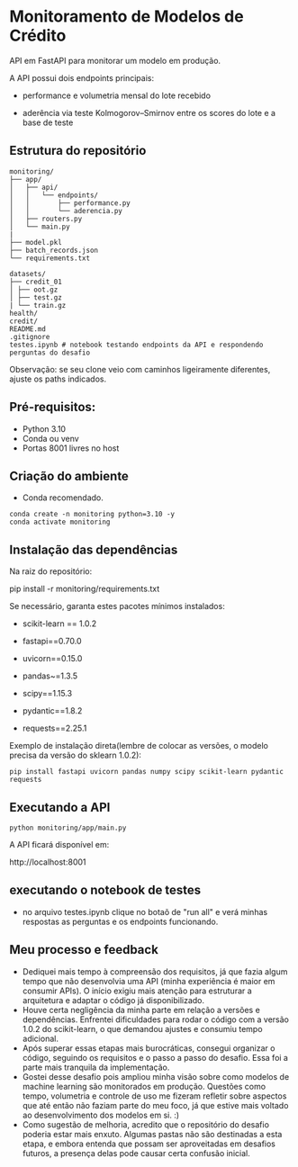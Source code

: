 # Monitoramento de Modelos de Crédito

API em FastAPI para monitorar um modelo em produção.


A API possui dois endpoints principais:
- performance e volumetria mensal do lote recebido

- aderência via teste Kolmogorov–Smirnov entre os scores do lote e a base de teste

## Estrutura do repositório
```
monitoring/
├── app/
│   ├── api/
│   │   └── endpoints/
│   │       ├── performance.py
│   │       └── aderencia.py
│   ├── routers.py
│   └── main.py
|
├── model.pkl
├── batch_records.json
└── requirements.txt

datasets/
├── credit_01
│ ├── oot.gz
│ ├── test.gz
| └── train.gz
health/
credit/
README.md
.gitignore
testes.ipynb # notebook testando endpoints da API e respondendo perguntas do desafio
```

Observação: se seu clone veio com caminhos ligeiramente diferentes, ajuste os paths indicados.

## Pré-requisitos:
- Python 3.10
- Conda ou venv 
- Portas 8001 livres no host

## Criação do ambiente
- Conda recomendado.

```conda terminal
conda create -n monitoring python=3.10 -y
conda activate monitoring
```

## Instalação das dependências

Na raiz do repositório:


pip install -r monitoring/requirements.txt

Se necessário, garanta estes pacotes mínimos instalados:
- scikit-learn == 1.0.2

- fastapi==0.70.0

- uvicorn==0.15.0

- pandas~=1.3.5

- scipy==1.15.3

- pydantic==1.8.2

- requests==2.25.1

Exemplo de instalação direta(lembre de colocar as versões, o modelo precisa da versão do sklearn 1.0.2):

```
pip install fastapi uvicorn pandas numpy scipy scikit-learn pydantic requests
```

## Executando a API
```
python monitoring/app/main.py
```

A API ficará disponível em:

http://localhost:8001

## executando o notebook de testes
- no arquivo testes.ipynb clique no botaõ de "run all" e verá minhas respostas as perguntas e os endpoints funcionando.

## Meu processo e feedback
- Dediquei mais tempo à compreensão dos requisitos, já que fazia algum tempo que não desenvolvia uma API (minha experiência é maior em consumir APIs). O início exigiu mais atenção para estruturar a arquitetura e adaptar o código já disponibilizado.
- Houve certa negligência da minha parte em relação a versões e dependências. Enfrentei dificuldades para rodar o código com a versão 1.0.2 do scikit-learn, o que demandou ajustes e consumiu tempo adicional.
- Após superar essas etapas mais burocráticas, consegui organizar o código, seguindo os requisitos e o passo a passo do desafio. Essa foi a parte mais tranquila da implementação.
- Gostei desse desafio pois ampliou minha visão sobre como modelos de machine learning são monitorados em produção. Questões como tempo, volumetria e controle de uso me fizeram refletir sobre aspectos que até então não faziam parte do meu foco, já que estive mais voltado ao desenvolvimento dos modelos em si. :)
- Como sugestão de melhoria, acredito que o repositório do desafio poderia estar mais enxuto. Algumas pastas não são destinadas a esta etapa, e embora entenda que possam ser aproveitadas em desafios futuros, a presença delas pode causar certa confusão inicial.
